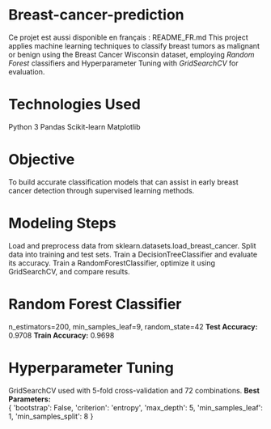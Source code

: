 # Breast-cancer-prediction
Ce projet est aussi disponible en français : README_FR.md
This project applies machine learning techniques to classify breast tumors as malignant or benign using the Breast Cancer Wisconsin dataset, employing *Random Forest* classifiers and Hyperparameter Tuning
with *GridSearchCV* for evaluation.
# Technologies Used
Python 3
Pandas
Scikit-learn
Matplotlib
# Objective
To build accurate classification models that can assist in early breast cancer detection through supervised learning methods.
# Modeling Steps
Load and preprocess data from sklearn.datasets.load_breast_cancer.
Split data into training and test sets.
Train a DecisionTreeClassifier and evaluate its accuracy.
Train a RandomForestClassifier, optimize it using GridSearchCV, and compare results.
# Random Forest Classifier
n_estimators=200, min_samples_leaf=9, random_state=42
**Test Accuracy:** 0.9708
**Train Accuracy:** 0.9698
# Hyperparameter Tuning
GridSearchCV used with 5-fold cross-validation and 72 combinations.
**Best Parameters:**  
  {
    'bootstrap': False,
    'criterion': 'entropy',
    'max_depth': 5,
    'min_samples_leaf': 1,
    'min_samples_split': 8
  }

